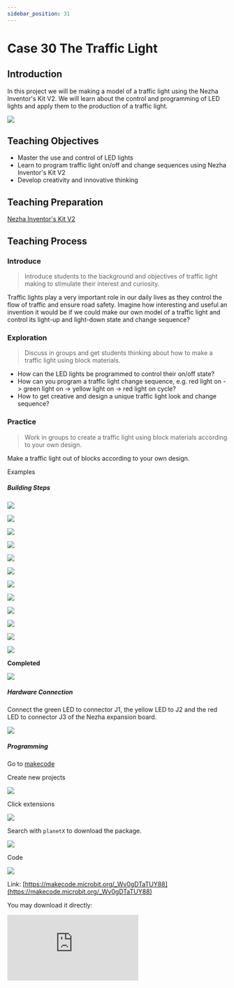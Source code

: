 ```yaml
---
sidebar_position: 31
---
```


# Case 30 The Traffic Light

## Introduction

In this project we will be making a model of a traffic light using the Nezha Inventor's Kit V2. We will learn about the control and programming of LED lights and apply them to the production of a traffic light.

![](./images/nezha-inventors-kit-v2-case-30-01.png)

## Teaching Objectives

- Master the use and control of LED lights
- Learn to program traffic light on/off and change sequences using Nezha Inventor's Kit V2
- Develop creativity and innovative thinking

## Teaching Preparation

[Nezha Inventor's Kit V2](https://www.elecfreaks.com/nezha-inventor-s-kit-v2-for-micro-bit.html)



## Teaching Process

### Introduce

>Introduce students to the background and objectives of traffic light making to stimulate their interest and curiosity.

Traffic lights play a very important role in our daily lives as they control the flow of traffic and ensure road safety. Imagine how interesting and useful an invention it would be if we could make our own model of a traffic light and control its light-up and light-down state and change sequence?

### Exploration

>Discuss in groups and get students thinking about how to make a traffic light using block materials.

- How can the LED lights be programmed to control their on/off state?
- How can you program a traffic light change sequence, e.g. red light on -> green light on -> yellow light on -> red light on cycle?
- How to get creative and design a unique traffic light look and change sequence?

### Practice

>Work in groups to create a traffic light using block materials according to your own design.

Make a traffic light out of blocks according to your own design.


Examples 

##### Building Steps

![](./images/nezha-inventors-kit-v2-step-30-01.png)

![](./images/nezha-inventors-kit-v2-step-30-02.png)

![](./images/nezha-inventors-kit-v2-step-30-03.png)

![](./images/nezha-inventors-kit-v2-step-30-04.png)

![](./images/nezha-inventors-kit-v2-step-30-05.png)

![](./images/nezha-inventors-kit-v2-step-30-06.png)

![](./images/nezha-inventors-kit-v2-step-30-07.png)

![](./images/nezha-inventors-kit-v2-step-30-08.png)

![](./images/nezha-inventors-kit-v2-step-30-09.png)

![](./images/nezha-inventors-kit-v2-step-30-10.png)

![](./images/nezha-inventors-kit-v2-step-30-11.png)

![](./images/nezha-inventors-kit-v2-step-30-12.png)

**Completed**

![](./images/nezha-inventors-kit-v2-case-30-01.png)

##### Hardware Connection

Connect the green LED to connector J1, the yellow LED to J2 and the red LED to connector J3 of the Nezha expansion board.

![](./images/nezha-inventors-kit-v2-case-30-02.png)

##### Programming

Go to [makecode](https://makecode.microbit.org/#)

Create new projects

![](./images/nezha-inventors-kit-v2-case-19-03.png)

Click extensions

![](./images/nezha-inventors-kit-v2-case-19-04.png)


Search with `planetX` to download the package. 

![](./images/nezha-inventors-kit-v2-case-19-05.png)


Code

![](./images/nezha-inventors-kit-v2-case-30-07.png)


Link: [https://makecode.microbit.org/_Wv0gDTaTUY88](https://makecode.microbit.org/_Wv0gDTaTUY88)

You may download it directly:

<div
    style={{
        position: 'relative',
        paddingBottom: '60%',
        overflow: 'hidden',
    }}
>
    <iframe
        src="https://makecode.microbit.org/_Wv0gDTaTUY88"
        frameborder="0"
        sandbox="allow-popups allow-forms allow-scripts allow-same-origin"
        style={{
            position: 'absolute',
            width: '100%',
            height: '100%',
        }}
    />
</div>



### Demonstration

>Present in groups and compare the results and effectiveness of each group.

#### Result

The green light comes on for 5 seconds and the red light comes on for 5 seconds, alternating with the yellow light coming on for 2 seconds in between each switch.

![](./images/nezha-inventors-kit-v2-case-30.gif)

###  Reflection

>Share in groups so that students in each group can share their production process and insights, summarise the problems and solutions they encountered, and evaluate their strengths and weaknesses.
